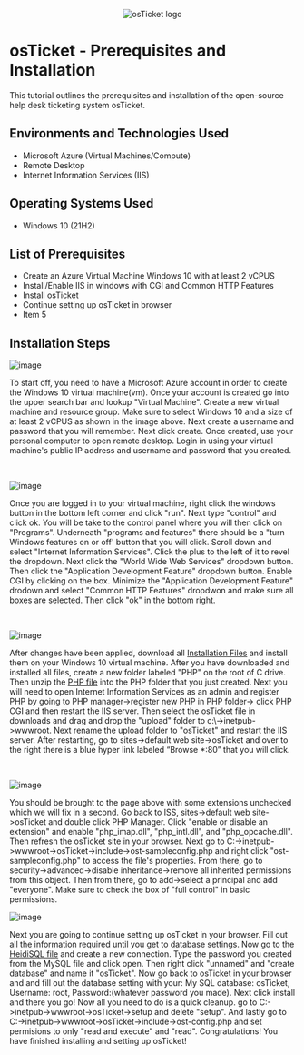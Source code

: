 <p align="center">
<img src="https://i.imgur.com/Clzj7Xs.png" alt="osTicket logo"/>
</p>

<h1>osTicket - Prerequisites and Installation</h1>
This tutorial outlines the prerequisites and installation of the open-source help desk ticketing system osTicket.<br />




<h2>Environments and Technologies Used</h2>

- Microsoft Azure (Virtual Machines/Compute)
- Remote Desktop
- Internet Information Services (IIS)

<h2>Operating Systems Used </h2>

- Windows 10</b> (21H2)

<h2>List of Prerequisites</h2>

- Create an Azure Virtual Machine Windows 10 with at least 2 vCPUS
- Install/Enable IIS in windows with CGI and Common HTTP Features
- Install osTicket
- Continue setting up osTicket in browser
- Item 5

<h2>Installation Steps</h2>

![image](https://github.com/reecepadilla/osticket-prereqs/assets/163461509/4707bfd6-1854-4caf-b8b3-b1d366c88034)


<p>

</p>
<p>
  To start off, you need to have a Microsoft Azure account in order to create the Windows 10 virtual machine(vm). Once your account is created go into the upper search bar and lookup "Virtual Machine". Create a new virtual machine and resource group. Make sure to select Windows 10 and a size of at least 2 vCPUS as shown in the image above. Next create a username and password that you will remember. Next click create. Once created, use your personal computer to open remote desktop. Login in using your virtual machine's public IP address and username and password that you created.
</p>
<br />

<p>
  
![image](https://github.com/reecepadilla/osticket-prereqs/assets/163461509/e31afec1-d1bd-4d89-90c4-fcacf71e96bf)



</p>
<p>
Once you are logged in to your virtual machine, right click the windows button in the bottom left corner and click "run". Next type "control" and click ok. You will be take to the control panel where you will then click on "Programs". Underneath "programs and features" there should be a "turn Windows features on or off' button that you will click. Scroll down and select "Internet Information Services". Click the plus to the left of it to revel the dropdown. Next click the "World Wide Web Services" dropdown button. Then click the "Application Development Feature" dropdown button. Enable CGI by clicking on the box. Minimize the "Application Development Feature" drodown and select "Common HTTP Features" dropdwon and make sure all boxes are selected. Then click "ok" in the bottom right.
</p>
<br />

<p>
  
![image](https://github.com/reecepadilla/osticket-prereqs/assets/163461509/451ea13f-844a-4510-8ef5-4cc0d62506f7)

</p>
<p>
After changes have been applied, download all <a href="https://drive.google.com/drive/u/0/folders/1APMfNyfNzcxZC6EzdaNfdZsUwxWYChf6">Installation Files</a> and install them on your Windows 10 virtual machine. After you have downloaded and installed all files, create a new folder labeled "PHP" on the root of C drive. Then unzip the <a href="https://drive.google.com/file/d/1snNMtLdCOpMtkCyD4mvl9yOOmvVIp9fP/view">PHP file</a> into the PHP folder that you just created. Next you will need to open Internet Information Services as an admin and register PHP by going to PHP manager->register new PHP in PHP folder-> click PHP CGI and then restart the IIS server. Then select the osTicket file in downloads and drag and drop the "upload" folder to c:\->inetpub->wwwroot. Next rename the upload folder to "osTicket" and restart the IIS server. After restarting, go to sites->default web site->osTicket and over to the right there is a blue hyper link labeled “Browse *:80” that you will click.
</p>
<br />

<p>

![image](https://github.com/reecepadilla/osticket-prereqs/assets/163461509/c040112d-6b80-4d06-9881-c01117561d50)


</p>
<p>
  You should be brought to the page above with some extensions unchecked which we will fix in a second. Go back to ISS, sites->default web site->osTicket and double click PHP Manager. Click "enable or disable an extension" and enable "php_imap.dll", "php_intl.dll", and "php_opcache.dll". Then refresh the osTicket site in your browser. Next go to C:->inetpub->wwwroot->osTicket->include->ost-sampleconfig.php and right click "ost-sampleconfig.php" to access the file's properties. From there, go to security->advanced->disable inheritance->remove all inherited permissions from this object. Then from there, go to add->select a principal and add "everyone". Make sure to check the box of "full control" in basic permissions.
</p>

![image](https://github.com/reecepadilla/osticket-prereqs/assets/163461509/265c93ca-5d38-4e54-8f8e-87efdc4641bb)

</p>
<p>
  Next you are going to continue setting up osTicket in your browser. Fill out all the information required until you get to database settings. Now go to the <a href="https://docs.google.com/document/d/1WovrX2DaS9xkfaSr4LXyB4YnnWpXIgPCMMbbfgHmGVw/edit">HeidiSQL file</a> and  create a new connection. Type the password you created from the MySQL file and click open. Then right click "unnamed" and "create database" and name it "osTicket". Now go back to osTicket in your browser and and fill out the database setting with your: My SQL database: osTicket, Username: root, Password:(whatever password you made). Next click install and there you go! Now all you need to do is a quick cleanup. go to C:->inetpub->wwwroot->osTicket->setup and delete "setup". And lastly go to C:->inetpub->wwwroot->osTicket->include->ost-config.php and set permisions to only "read and execute" and "read". Congratulations! You have finished installing and setting up osTicket!
</p>
